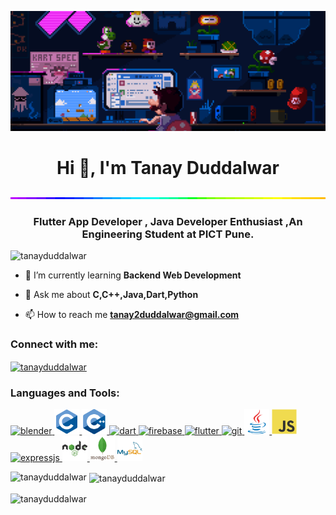 ![logo](https://github.com/FireFeast7/FireFeast7/blob/main/coder.gif)
<h1 align="center">Hi 👋, I'm Tanay Duddalwar</h1>
<img style="width:100%;height:3px;" src="https://github.com/NuroDev/NuroDev/blob/6f0d0a8cff5c44aea2d4f24d949f692ee54002de/bar.gif">
<h3 align="center">Flutter App Developer , Java Developer Enthusiast ,An Engineering Student at PICT Pune.</h3>

<p align="left"> <img src="https://komarev.com/ghpvc/?username=tanayduddalwar&label=Profile%20views&color=0e75b6&style=flat" alt="tanayduddalwar" /> </p>

- 🌱 I’m currently learning **Backend Web Development**

- 💬 Ask me about **C,C++,Java,Dart,Python**

- 📫 How to reach me **tanay2duddalwar@gmail.com**

<h3 align="left">Connect with me:</h3>
<p align="left">

<a href="https://www.linkedin.com/in/tanay-duddalwar-075a79286/" target="blank"><img align="center" src="https://raw.githubusercontent.com/rahuldkjain/github-profile-readme-generator/master/src/images/icons/Social/linked-in-alt.svg" alt="tanayduddalwar" height="30" width="40" /></a>


</p>

<h3 align="left">Languages and Tools:</h3>
<p align="left"> <a href="https://www.blender.org/" target="_blank" rel="noreferrer"> <img src="https://download.blender.org/branding/community/blender_community_badge_white.svg" alt="blender" width="40" height="40"/> </a> <a href="https://www.cprogramming.com/" target="_blank" rel="noreferrer"> <img src="https://raw.githubusercontent.com/devicons/devicon/master/icons/c/c-original.svg" alt="c" width="40" height="40"/> </a> <a href="https://www.w3schools.com/cpp/" target="_blank" rel="noreferrer"> <img src="https://raw.githubusercontent.com/devicons/devicon/master/icons/cplusplus/cplusplus-original.svg" alt="cplusplus" width="40" height="40"/> </a> <a href="https://dart.dev" target="_blank" rel="noreferrer"> <img src="https://www.vectorlogo.zone/logos/dartlang/dartlang-icon.svg" alt="dart" width="40" height="40"/> </a>  <a href="https://firebase.google.com/" target="_blank" rel="noreferrer"> <img src="https://www.vectorlogo.zone/logos/firebase/firebase-icon.svg" alt="firebase" width="40" height="40"/> </a> <a href="https://flutter.dev" target="_blank" rel="noreferrer"> <img src="https://www.vectorlogo.zone/logos/flutterio/flutterio-icon.svg" alt="flutter" width="40" height="40"/> </a> <a href="https://git-scm.com/" target="_blank" rel="noreferrer"> <img src="https://www.vectorlogo.zone/logos/git-scm/git-scm-icon.svg" alt="git" width="40" height="40"/> </a> <a href="https://www.java.com" target="_blank" rel="noreferrer"> <img src="https://raw.githubusercontent.com/devicons/devicon/master/icons/java/java-original.svg" alt="java" width="40" height="40"/> </a> <a href="https://developer.mozilla.org/en-US/docs/Web/JavaScript" target="_blank" rel="noreferrer"> <img src="https://raw.githubusercontent.com/devicons/devicon/master/icons/javascript/javascript-original.svg" alt="javascript" width="40" height="40"/> </a>
   <a href="https://expressjs.com/" target="_blank" rel="noreferrer"> <img src="https://raw.githubusercontent.com/devicons/devicon/master/icons/expressjs/expressjs-original-wordmark.svg" alt="expressjs" width="40" height="40"/> </a><a href="https://nodejs.org/en" target="_blank" rel="noreferrer"> <img src="https://raw.githubusercontent.com/devicons/devicon/master/icons/nodejs/nodejs-original-wordmark.svg" alt="mariadb" width="40" height="40"/> </a> <a href="https://www.mongodb.com/" target="_blank" rel="noreferrer"> <img src="https://raw.githubusercontent.com/devicons/devicon/master/icons/mongodb/mongodb-original-wordmark.svg" alt="mongodb" width="40" height="40"/> </a> <a href="https://www.mysql.com/" target="_blank" rel="noreferrer"> <img src="https://raw.githubusercontent.com/devicons/devicon/master/icons/mysql/mysql-original-wordmark.svg" alt="mysql" width="40" height="40"/> </a> </p>

<p><img align="left" src="https://github-readme-stats.vercel.app/api/top-langs?username=tanayduddalwar&show_icons=true&locale=en&layout=compact" alt="tanayduddalwar" /></p>

<p>&nbsp;<img align="center" src="https://github-readme-stats.vercel.app/api?username=tanayduddalwar&show_icons=true&locale=en" alt="tanayduddalwar" /></p>

<p><img align="center" src="https://github-readme-streak-stats.herokuapp.com/?user=tanayduddalwar&" alt="tanayduddalwar" />


